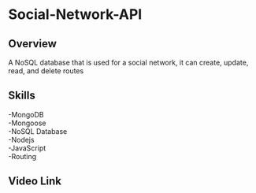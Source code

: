 # Social-Network-API

## Overview
A NoSQL database that is used for a social network, it can create, update, read, and delete routes

## Skills

-MongoDB\
-Mongoose\
-NoSQL Database\
-Nodejs\
-JavaScript\
-Routing

## Video Link
